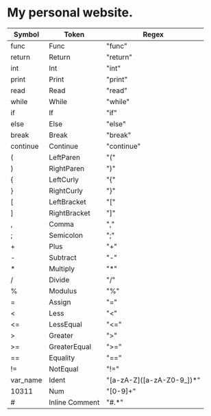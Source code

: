 # My personal website.

| Symbol   | Token          | Regex      |
|----------|----------------|------------|
| func     | Func           | "func"     |
| return   | Return         | "return"   |
| int      | Int            | "int"      |
| print    | Print          | "print"    |
| read     | Read           | "read"     |
| while    | While          | "while"    |
| if       | If             | "if"       |
| else     | Else           | "else"     |
| break    | Break          | "break"    |
| continue | Continue       | "continue" |
| (        | LeftParen      | "("        |
| )        | RightParen     | ")"        |
| {        | LeftCurly      | "{"        |
| }        | RightCurly     | "}"        |
| [        | LeftBracket    | "["        |
| ]        | RightBracket   | "]"        |
| ,        | Comma          | ","        |
| ;        | Semicolon      | ";"        |
| +        | Plus           | "+"        |
| -        | Subtract       | "-"        |
| \*       | Multiply       | "\*"       |
| /        | Divide         | "/"        |
| %        | Modulus        | "%"        |
| =        | Assign         | "="        |
| <        | Less           | "<"        |
| <=       | LessEqual      | "<="       |
| >        | Greater        | ">"        |
| >=       | GreaterEqual   | ">="       |
| ==       | Equality       | "=="       |
| !=       | NotEqual       | "!="       |
| var_name | Ident          | "\[a-zA-Z\](\[a-zA-Z0-9_\])\*" |
| 10311    | Num            | "\[0-9\]+" |
| \#       | Inline Comment | "#.\*"     |

